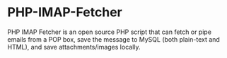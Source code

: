 # PHP-IMAP-Fetcher
PHP IMAP Fetcher is an open source PHP script that can fetch or pipe emails from a POP box, save the message to MySQL (both plain-text and HTML), and save attachments/images locally.

